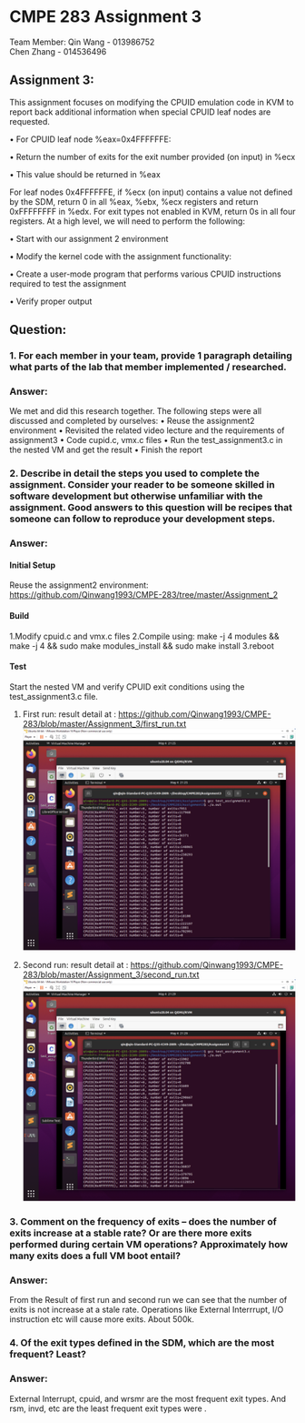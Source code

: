 # CMPE 283 Assignment 3  
Team Member: Qin Wang - 013986752    
             Chen Zhang - 014536496  

## Assignment 3:  
This assignment focuses on modifying the CPUID emulation code in KVM to report back additional information when special CPUID leaf nodes are requested.

• For CPUID leaf node %eax=0x4FFFFFFE:

• Return the number of exits for the exit number provided (on input) in %ecx

• This value should be returned in %eax

For leaf nodes 0x4FFFFFFE, if %ecx (on input) contains a value not defined by the SDM, return 0 in all %eax, %ebx, %ecx registers and return 0xFFFFFFFF in %edx. For exit types not enabled in KVM, return 0s in all four registers. At a high level, we will need to perform the following:

• Start with our assignment 2 environment

• Modify the kernel code with the assignment functionality: 

• Create a user-mode program that performs various CPUID instructions required to test the assignment

• Verify proper output

## Question: 
### 1. For each member in your team, provide 1 paragraph detailing what parts of the lab that member implemented / researched. 
### Answer:
We met and did this research together. The following steps were all discussed and completed by ourselves:
• Reuse the assignment2 environment
• Revisited the related video lecture and the requirements of assignment3
• Code cupid.c, vmx.c files
• Run the test_assignment3.c in the nested VM and get the result
• Finish the report

### 2. Describe in detail the steps you used to complete the assignment. Consider your reader to be someone skilled in software development but otherwise unfamiliar with the assignment. Good answers to this question will be recipes that someone can follow to reproduce your development steps.
### Answer:
#### Initial Setup
Reuse the assignment2 environment: https://github.com/Qinwang1993/CMPE-283/tree/master/Assignment_2
#### Build
1.Modify cpuid.c and vmx.c files
2.Compile using: make -j 4 modules && make -j 4 && sudo make modules_install && sudo make install
3.reboot

#### Test
Start the nested VM and verify CPUID exit conditions using the test_assignment3.c file.
1. First run: result detail at : https://github.com/Qinwang1993/CMPE-283/blob/master/Assignment_3/first_run.txt
![image](https://github.com/Qinwang1993/CMPE-283/blob/master/Assignment_3/First_run.png)

2. Second run: result detail at : https://github.com/Qinwang1993/CMPE-283/blob/master/Assignment_3/second_run.txt
![image](https://github.com/Qinwang1993/CMPE-283/blob/master/Assignment_3/Second_run.png)

### 3. Comment on the frequency of exits – does the number of exits increase at a stable rate? Or are there more exits performed during certain VM operations? Approximately how many exits does a full VM boot entail?
### Answer:
From the Result of first run and second run we can see that the number of exits is not increase at a stale rate. Operations like External Interrrupt, I/O instruction etc will cause more exits. About 500k.
### 4. Of the exit types defined in the SDM, which are the most frequent? Least?
### Answer:
External Interrupt, cpuid, and wrsmr are the most frequent exit types. And rsm, invd, etc are the least frequent exit types were .


